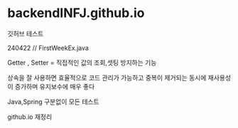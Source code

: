 # backendINFJ.github.io
깃허브 테스트 


240422 // FirstWeekEx.java


Getter , Setter = 직접적인 값의 조회,셋팅 방지하는 기능


상속을 잘 사용하면 효율적으로 코드 관리가 가능하고 중복이 제거되는 동시에 재사용성이 증가하며 유지보수에 매우 좋다


Java,Spring 구분없이 모든 테스트

github.io 재정리
